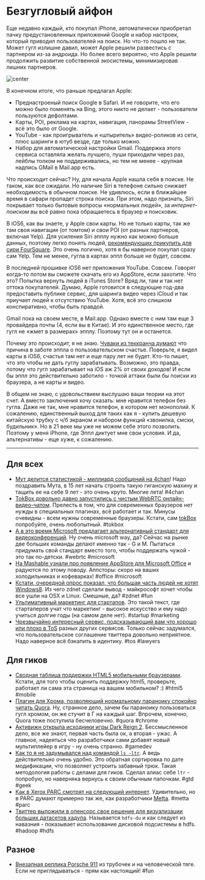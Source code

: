 # Безгугловый айфон

Еще недавно каждый, кто покупал iPhone, автоматически приобретал пачку предустановленных приложений Google и набор настроек, который приводил пользователей на поиск. Но что-то пошло не так. Может гугл излишне давил, может Apple решили развестись с партнером из-за андроида. Но более всего вероятно, что Apple решили продолжить развитие собственной экосистемы, минимизировав лишних партнеров.

![center](http://img-fotki.yandex.ru/get/6402/9320383.7/0_7c3a0_b31b38c8_orig)

В конечном итоге, что раньше предлагал Apple:

* Преднастроеный поиск Google в Safari. И не говорите, что его можно было поменять на Bing, этого никто не делает - пользователи пользуются дефолтами.
* Карты, POI, реклама на картах, навигация, панорамы StreetView - всё это было от Google.
* YouTube - как проигрыватель и «штыритель» видео-роликов из сети, плюс шаринги в ютуб везде, где только можно.
* Набор для автоматической настройки Gmail. Поддержка этого сервиса оставляла желать лучшего, пуши приходили через раз, лейблы толком не поддерживались, но тем не менее - крупная надпись GMail в Mail.app есть.

Что происходит сейчас? Ну, для начала Apple нашла себя в поиске. Не таком, как все ожидали. Но наличие Siri в телефоне сильно снижает необходимость в обычном поиске. Не удивлюсь, если в ближайшее время в сафари пропадет строка поиска. При этом, надо признать, Siri покрывает только бытовые вопросы «нормальных людей», за *интернет-поиском* вы всё равно пока обращаетесь в браузер и поисковик.

В iOS6, как вы знаете, у Apple свои карты. Но не только карты, так же там своя навигация (от томтом) и свои POI (от разных партнеров, включая Yelp). Для усиления Siri эпплу нужно как можно больше данных, поэтому легко понять людей, [рекомендующих прикупить для сири FourSquare](http://www.readwriteweb.com/archives/why-apple-should-buy-foursquare.php). Это очень логично, хотя я бы наверное покупал сразу сам Yelp. Тем не менее, гугла в картах эппл больше не будет, совсем.

В последней прошивке iOS6 нет приложения YouTube. Совсем. Говорят когда-то потом вы сможете скачать его из AppStore, если захотите. Что это? Попытка вернуть людей в iTunes Store? Вряд ли, там и так нет оттока покупателей. Думаю, Apple готовится в следующие год-два предоставить публике сервис, для шаринга видео через iCloud и так приучает людей к отсутствию YouTube. Хотя, всё это слишком конспиративно, чтобы быть правдой.

Gmail пока на своем месте, в Mail.app. Однако вместе с ним там еще 3 провайдера почты (4, если вы в Китае). И это единственное место, где гугл не «жмет в размерах» эпплу. Поэтому тут он и останется.

Почему это происходит, я не знаю. [Чуваки из теккранча думают](http://techcrunch.com/2012/08/06/two-down-one-to-go/) что причина в заботе эппла о пользовательском счастье. Поверьте, я видел карты в iOS6, счастья там нет и еще пару лет не будет. Кто-то пишет, что это чтобы не дать гуглу зарабатывать. Возможно, это правда, потому что гугл зарабатывает на iOS аж 2% от своих доходов! И если бы эппл это действительно заботило - точкой аттаки были бы поиски из браузера, а не карты и видео.

В общем не знаю, с удовольствием выслушаю ваши теории на этот счет. А вместо заключения хочу сказать: мне нравится телефон без гугла. Даже не так, мне нравится телефон, в котором нет монополий. К сожалению, единственный выход для таких как я - купить дешевую китайскую трубку с ч/б экраном и набором функций «звонилка, смски, будильник». Но в 21 веке мы уже не можем себе этого позволить. Поэтому у меня iPhone, где Эппл диктует мне свои условия. И да, альтернативы - еще хуже, к сожалению.

-----

## Для всех
* [Мут делится статистикой - миллиард сообщений на 4chan](http://www.4chan.org/news?all#106)! Надо поздравить Мута, в 15 лет начать строить такую гиганскую махину и тащить ее на себе 9 лет - это очень круто. Многие лета! #4chan
* [TokBox довольно давно запустились с чистым WebRTC онлайн-видео-чатом](http://gigaom.com/video/tokbox-opentok-webrtc/). Прелесть в том, что для современных браузеров нет нужды в специальных плагинах, всё работает и так. Минусы очевидны - всем нужны современные браузеры. Кстати, сам [tokBox](http://www.tokbox.com) попробуйте, очень любопытный. #tokbox
* [А в это время Microsoft предлагает альтернативный стандарт для видеоконференций](http://arstechnica.com/information-technology/2012/08/microsoft-proposes-alternate-spec-for-web-audiovideo-chat-standard/). Ну очень microsoft way, да? Сейчас на рынке две больших команды делают именно так - G и M. Пытаться придумать свой стандарт вместо того, чтобы поддержать чужой - это так по-детски. #webrtc #microsoft
* [На Mashable узнали про появление AppStore для Microsoft Office](http://mashable.com/2012/08/07/office-2013-apps/) и радуются по этому поводу. Аппсторы: скоро на ваших холодильниках и кофеварках! #office #microsoft
* [Кстати, очередной опрос показал, что большая часть людей не хотят Windows8](http://www.zdnet.com/microsoft-is-pushing-users-and-vendors-to-macs-and-linux-7000002280/). Из чего zdnet сделали вывод - майкрософт хочет чтобы все ушли на OSX и Linux. Смешные, да? #zdnet #fun
* [Ультимативный маркетинг для стартапов](http://blog.kissmetrics.com/ultimate-guide-startup-marketing/). Это такой текст, где стартаперов учат что маркетинг - высокое искусство и ему надо учиться долгие годы (на самом деле нет). #startup #marketing
* [Чрезвычайно интересный сервис, подсказывающий вам что хорошо или плохо в ToS](http://tos-dr.info/) разных других сервисов. Только сейчас задумался, что пользовательское соглашение твиттера довольно неприятное. Надо наверное всё бэкапить в идентику. #tos #lawyers

## Для гиков
* [Сводная таблица поддержки HTML5 мобильными браузерами](http://mobilehtml5.org/). Кстати, для того чтобы оценить поддержку html5, проверьте, работает ли сама эта страница на вашем мобильном? :) #html5 #mobile
* [Плагин для Хрома, позволяющий нормальному параноику спокойно читать Quora](https://github.com/benvinegar/Spectacles). Ну, странное дело, зачем бы параноику пользоваться гугл хромом, он же стучит в Г на каждый шаг. Впрочем, конечно, Quora тоже поступила бесчеловечно. #quora #chrome
* [Активижн открыла исходники игры Dark Reign 2](http://code.google.com/p/darkreign2/). Бессмысленное дело, все же знают, первая часть была ок, а вторая - ужас. А главное, надеяться что разработчики сами добавят новый мультиплейер в игру - ну очень странно. #gamedev
* [Как то я не задумывался над командой `ls -ltr`](http://sef.kloninger.com/2012/08/wip-folders-with-ls/). А ведь действительно очень удобно. Это обратная сортировка по дате модификации, что позволяет устроить забавный трюк. Такая методология работы с делами для гиков. Сделал алиас себе `ltr` - попробую, но наверняка вернусь к своим обычным папочкам. #gtd #geek
* [Как в Xerox PARC смотрят на следующий интернет](http://www.xconomy.com/san-francisco/2012/08/07/the-next-internet-inside-parcs-vision-of-content-centric-networking/?single_page=true). Удивительно, но в PARC думают примерно так же, как разработчики [Metta](http://metta.exquance.com/). #metta #parc
* [Твиттер выложили в опенсорс свое решение для визуализации больших датасетов хадупа](http://engineering.twitter.com/2012/08/visualizing-hadoop-with-hdfs-du.html). Называется `hdfs-du` и как следует из навазния - показывает использование дисковой подсистемы в hdfs. #hadoop #hdfs

## Разное
* [Внезапная реплика Porsche 911](http://911nation.com/2011/01/stories-do-it-yourself-porsche/) из трубочек и на человеческой тяге. Если не приглядываться - прям как настоящий! #fun